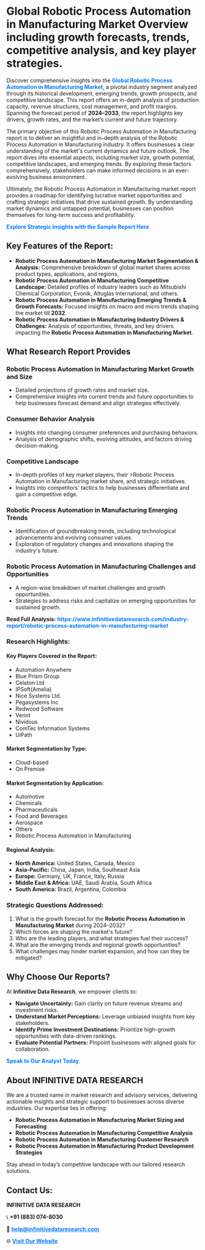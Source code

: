 <h1>Global Robotic Process Automation in Manufacturing Market Overview including growth forecasts, trends, competitive analysis, and key player strategies.</h1>
<p>
Discover comprehensive insights into the 
<a href="https://www.infinitivedataresearch.com/industry-report/robotic-process-automation-in-manufacturing-market" rel="dofollow" style="color: #007BFF; text-decoration: none;"><strong>Global Robotic Process Automation in Manufacturing Market</strong></a>, a pivotal industry segment analyzed through its historical development, emerging trends, growth prospects, and competitive landscape. This report offers an in-depth analysis of production capacity, revenue structures, cost management, and profit margins. Spanning the forecast period of <strong>2024–2033</strong>, the report highlights key drivers, growth rates, and the market’s current and future trajectory.
</p>
<p>
The primary objective of this Robotic Process Automation in Manufacturing report is to deliver an insightful and in-depth analysis of the Robotic Process Automation in Manufacturing industry. It offers businesses a clear understanding of the market's current dynamics and future outlook. The report dives into essential aspects, including market size, growth potential, competitive landscapes, and emerging trends. By exploring these factors comprehensively, stakeholders can make informed decisions in an ever-evolving business environment.
</p>
<p>
Ultimately, the Robotic Process Automation in Manufacturing market report provides a roadmap for identifying lucrative market opportunities and crafting strategic initiatives that drive sustained growth. By understanding market dynamics and untapped potential, businesses can position themselves for long-term success and profitability.
</p>
<p>
<a href="https://www.infinitivedataresearch.com/request-sample/reportId=104300" style="color: #007BFF; text-decoration: none;"><strong>Explore Strategic Insights with the Sample Report Here</strong></a>
</p>

<h2>Key Features of the Report:</h2>
<ul>
<li><strong>Robotic Process Automation in Manufacturing Market Segmentation & Analysis:</strong> Comprehensive breakdown of global market shares across product types, applications, and regions.</li>
<li><strong>Robotic Process Automation in Manufacturing Competitive Landscape:</strong> Detailed profiles of industry leaders such as Mitsubishi Chemical Corporation, Evonik, Altuglas International, and others.</li>
<li><strong>Robotic Process Automation in Manufacturing Emerging Trends & Growth Forecasts:</strong> Focused insights on macro and micro trends shaping the market till <strong>2032</strong>.</li>
<li><strong>Robotic Process Automation in Manufacturing Industry Drivers & Challenges:</strong> Analysis of opportunities, threats, and key drivers impacting the <strong>Robotic Process Automation in Manufacturing Market</strong>.</li>
</ul>

<h2>What Research Report Provides</h2>
<h3>Robotic Process Automation in Manufacturing Market Growth and Size</h3>
<ul>
<li>Detailed projections of growth rates and market size.</li>
<li>Comprehensive insights into current trends and future opportunities to help businesses forecast demand and align strategies effectively.</li>
</ul>

<h3>Consumer Behavior Analysis</h3>
<ul>
<li>Insights into changing consumer preferences and purchasing behaviors.</li>
<li>Analysis of demographic shifts, evolving attitudes, and factors driving decision-making.</li>
</ul>

<h3>Competitive Landscape</h3>
<ul>
<li>In-depth profiles of key market players, their >Robotic Process Automation in Manufacturing market share, and strategic initiatives.</li>
<li>Insights into competitors' tactics to help businesses differentiate and gain a competitive edge.</li>
</ul>

<h3>Robotic Process Automation in Manufacturing Emerging Trends</h3>
<ul>
<li>Identification of groundbreaking trends, including technological advancements and evolving consumer values.</li>
<li>Exploration of regulatory changes and innovations shaping the industry's future.</li>
</ul>

<h3>Robotic Process Automation in Manufacturing Challenges and Opportunities</h3>
<ul>
<li>A region-wise breakdown of market challenges and growth opportunities.</li>
<li>Strategies to address risks and capitalize on emerging opportunities for sustained growth.</li>
</ul>
<p><strong>Read Full Analysis:</strong> <a href="https://www.infinitivedataresearch.com/industry-report/robotic-process-automation-in-manufacturing-market" rel="dofollow" style="color: #007BFF; text-decoration: none;"><strong>https://www.infinitivedataresearch.com/industry-report/robotic-process-automation-in-manufacturing-market</strong></a></p>
<h3>Research Highlights:</h3>
<h4>Key Players Covered in the Report:</h4>
<ul><li>Automation Anywhere</li><li>Blue Prism Group</li><li>Celaton Ltd</li><li>IPSoft(Amelia)</li><li>Nice Systems Ltd.</li><li>Pegasystems Inc</li><li>Redwood Software</li><li>Verint</li><li>Nividous</li><li>ComTec Information Systems</li><li>UiPath</li></ul>
<h4>Market Segmentation by Type:</h4>
<ul><li>Cloud-based</li><li>On Premise</li></ul>
<h4>Market Segmentation by Application:</h4>
<ul><li>Automotive</li><li>Chemicals</li><li>Pharmaceuticals</li><li>Food and Beverages</li><li>Aerospace</li><li>Others</li><li>Robotic Process Automation in Manufacturing</li></ul>

<h4>Regional Analysis:</h4>
<ul>
<li><strong>North America:</strong> United States, Canada, Mexico</li>
<li><strong>Asia-Pacific:</strong> China, Japan, India, Southeast Asia</li>
<li><strong>Europe:</strong> Germany, UK, France, Italy, Russia</li>
<li><strong>Middle East & Africa:</strong> UAE, Saudi Arabia, South Africa</li>
<li><strong>South America:</strong> Brazil, Argentina, Colombia</li>
</ul>

<h3>Strategic Questions Addressed:</h3>
<ol>
<li>What is the growth forecast for the <strong>Robotic Process Automation in Manufacturing Market</strong> during 2024–2032?</li>
<li>Which forces are shaping the market's future?</li>
<li>Who are the leading players, and what strategies fuel their success?</li>
<li>What are the emerging trends and regional growth opportunities?</li>
<li>What challenges may hinder market expansion, and how can they be mitigated?</li>
</ol>

<h2>Why Choose Our Reports?</h2>
<p>At <strong>Infinitive Data Research</strong>, we empower clients to:</p>
<ul>
<li><strong>Navigate Uncertainty:</strong> Gain clarity on future revenue streams and investment risks.</li>
<li><strong>Understand Market Perceptions:</strong> Leverage unbiased insights from key stakeholders.</li>
<li><strong>Identify Prime Investment Destinations:</strong> Prioritize high-growth opportunities with data-driven rankings.</li>
<li><strong>Evaluate Potential Partners:</strong> Pinpoint businesses with aligned goals for collaboration.</li>
</ul>
<p><a href="https://www.infinitivedataresearch.com/industry-report/robotic-process-automation-in-manufacturing-market" rel="dofollow" style="color: #007BFF; text-decoration: none;"><strong>Speak to Our Analyst Today</strong></a></p>

<h2>About INFINITIVE DATA RESEARCH</h2>
<p>We are a trusted name in market research and advisory services, delivering actionable insights and strategic support to businesses across diverse industries. Our expertise lies in offering:</p>
<ul>
<li><strong>Robotic Process Automation in Manufacturing Market Sizing and Forecasting</strong></li>
<li><strong>Robotic Process Automation in Manufacturing Competitive Analysis</strong></li>
<li><strong>Robotic Process Automation in Manufacturing Customer Research</strong></li>
<li><strong>Robotic Process Automation in Manufacturing Product Development Strategies</strong></li>
</ul>
<p>Stay ahead in today’s competitive landscape with our tailored research solutions.</p>

<h2>Contact Us:</h2>
<p><strong>INFINITIVE DATA RESEARCH</strong></p>
<p>📞 <strong>+91 (883) 074-8030</strong></p>
<p>📧 <strong><a href="mailto:help@infinitivedataresearch.com" style="color: #007BFF;">help@infinitivedataresearch.com</a></strong></p>
<p>🌐 <strong><a href="https://www.infinitivedataresearch.com" rel="dofollow" style="color: #007BFF;">Visit Our Website</a></strong></p>